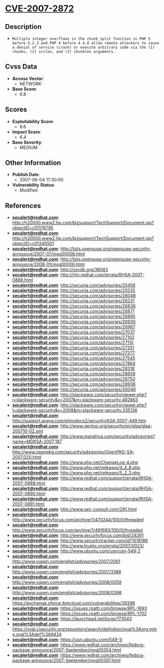 
# [CVE-2007-2872](http://h20000.www2.hp.com/bizsupport/TechSupport/Document.jsp?objectID=c01178795)

## Description

- `Multiple integer overflows in the chunk_split function in PHP 5 before 5.2.3 and PHP 4 before 4.4.8 allow remote attackers to cause a denial of service (crash) or execute arbitrary code via the (1) chunks, (2) srclen, and (3) chunklen arguments.`

## Cvss Data

- **Access Vector**:
  - NETWORK
- **Base Score**:
  - 6.8

## Scores

- **Exploitability Score**:
  - 8.6
- **Impact Score**:
  - 6.4
- **Base Severity**:
  - MEDIUM

## Other Information

- **Publish Date**:
  - 2007-06-04 17:30:00
- **Vulnerability Status**:
  - Modified

## References

- **secalert@redhat.com**: http://h20000.www2.hp.com/bizsupport/TechSupport/Document.jsp?objectID=c01178795
- **secalert@redhat.com**: http://h20000.www2.hp.com/bizsupport/TechSupport/Document.jsp?objectID=c01345501
- **secalert@redhat.com**: http://lists.opensuse.org/opensuse-security-announce/2007-07/msg00006.html
- **secalert@redhat.com**: http://lists.opensuse.org/opensuse-security-announce/2008-01/msg00006.html
- **secalert@redhat.com**: http://osvdb.org/36083
- **secalert@redhat.com**: http://rhn.redhat.com/errata/RHSA-2007-0889.html
- **secalert@redhat.com**: http://secunia.com/advisories/25456
- **secalert@redhat.com**: http://secunia.com/advisories/25535
- **secalert@redhat.com**: http://secunia.com/advisories/26048
- **secalert@redhat.com**: http://secunia.com/advisories/26231
- **secalert@redhat.com**: http://secunia.com/advisories/26838
- **secalert@redhat.com**: http://secunia.com/advisories/26871
- **secalert@redhat.com**: http://secunia.com/advisories/26895
- **secalert@redhat.com**: http://secunia.com/advisories/26930
- **secalert@redhat.com**: http://secunia.com/advisories/26967
- **secalert@redhat.com**: http://secunia.com/advisories/27037
- **secalert@redhat.com**: http://secunia.com/advisories/27102
- **secalert@redhat.com**: http://secunia.com/advisories/27110
- **secalert@redhat.com**: http://secunia.com/advisories/27351
- **secalert@redhat.com**: http://secunia.com/advisories/27377
- **secalert@redhat.com**: http://secunia.com/advisories/27545
- **secalert@redhat.com**: http://secunia.com/advisories/27864
- **secalert@redhat.com**: http://secunia.com/advisories/28318
- **secalert@redhat.com**: http://secunia.com/advisories/28658
- **secalert@redhat.com**: http://secunia.com/advisories/28750
- **secalert@redhat.com**: http://secunia.com/advisories/28936
- **secalert@redhat.com**: http://secunia.com/advisories/30040
- **secalert@redhat.com**: http://slackware.com/security/viewer.php?l=slackware-security&y=2007&m=slackware-security.482863
- **secalert@redhat.com**: http://slackware.com/security/viewer.php?l=slackware-security&y=2008&m=slackware-security.335136
- **secalert@redhat.com**: http://support.avaya.com/elmodocs2/security/ASA-2007-449.htm
- **secalert@redhat.com**: http://www.gentoo.org/security/en/glsa/glsa-200710-02.xml
- **secalert@redhat.com**: http://www.mandriva.com/security/advisories?name=MDKSA-2007:187
- **secalert@redhat.com**: http://www.openpkg.com/security/advisories/OpenPKG-SA-2007.020.html
- **secalert@redhat.com**: http://www.php.net/ChangeLog-4.php
- **secalert@redhat.com**: http://www.php.net/releases/4_4_8.php
- **secalert@redhat.com**: http://www.php.net/releases/5_2_3.php
- **secalert@redhat.com**: http://www.redhat.com/support/errata/RHSA-2007-0888.html
- **secalert@redhat.com**: http://www.redhat.com/support/errata/RHSA-2007-0890.html
- **secalert@redhat.com**: http://www.redhat.com/support/errata/RHSA-2007-0891.html
- **secalert@redhat.com**: http://www.sec-consult.com/291.html
- **secalert@redhat.com**: http://www.securityfocus.com/archive/1/470244/100/0/threaded
- **secalert@redhat.com**: http://www.securityfocus.com/archive/1/491693/100/0/threaded
- **secalert@redhat.com**: http://www.securityfocus.com/bid/24261
- **secalert@redhat.com**: http://www.securitytracker.com/id?1018186
- **secalert@redhat.com**: http://www.trustix.org/errata/2007/0023/
- **secalert@redhat.com**: http://www.ubuntu.com/usn/usn-549-2
- **secalert@redhat.com**: http://www.vupen.com/english/advisories/2007/2061
- **secalert@redhat.com**: http://www.vupen.com/english/advisories/2007/3386
- **secalert@redhat.com**: http://www.vupen.com/english/advisories/2008/0059
- **secalert@redhat.com**: http://www.vupen.com/english/advisories/2008/0398
- **secalert@redhat.com**: https://exchange.xforce.ibmcloud.com/vulnerabilities/39398
- **secalert@redhat.com**: https://issues.rpath.com/browse/RPL-1693
- **secalert@redhat.com**: https://issues.rpath.com/browse/RPL-1702
- **secalert@redhat.com**: https://launchpad.net/bugs/173043
- **secalert@redhat.com**: https://oval.cisecurity.org/repository/search/definition/oval%3Aorg.mitre.oval%3Adef%3A9424
- **secalert@redhat.com**: https://usn.ubuntu.com/549-1/
- **secalert@redhat.com**: https://www.redhat.com/archives/fedora-package-announce/2007-September/msg00354.html
- **secalert@redhat.com**: https://www.redhat.com/archives/fedora-package-announce/2007-September/msg00397.html
